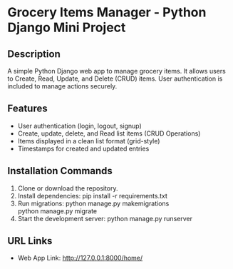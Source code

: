 # Grocery Items Manager - Python Django Mini Project

## Description
A simple Python Django web app to manage grocery items. It allows users to Create, Read, Update, and Delete (CRUD) items. User authentication is included to manage actions securely.

## Features
- User authentication (login, logout, signup)
- Create, update, delete, and Read list items  (CRUD Operations)
- Items displayed in a clean list format (grid-style)
- Timestamps for created and updated entries

## Installation Commands 
1. Clone or download the repository.
2. Install dependencies:
   pip install -r requirements.txt
3. Run migrations:
   python manage.py makemigrations  
   python manage.py migrate
4. Start the development server:
   python manage.py runserver

## URL Links
- Web App Link: http://127.0.0.1:8000/home/



